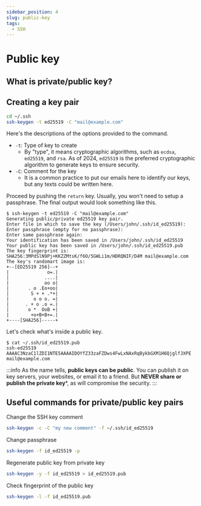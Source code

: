 ```yaml
---
sidebar_position: 4
slug: public-key
tags:
  - SSH
---
```


# Public key

## What is private/public key?


## Creating a key pair
```sh
cd ~/.ssh
ssh-keygen -t ed25519 -C "mail@example.com"
```

Here's the descriptions of the options provided to the command.
- `-t`: Type of key to create
    - By "type", it means cryptographic algorithms, such as `ecdsa`, `ed25519`, and `rsa`. As of 2024, `ed25519` is the preferred cryptographic algorithm to generate keys to ensure security.
- `-C`: Comment for the key
    - It is a common practice to put our emails here to identify our keys, but any texts could be written here.

Proceed by pushing the `return` key. Usually, you won't need to setup a passphrase. The final output would look something like this.

```shell-session
$ ssh-keygen -t ed25519 -C "mail@example.com"
Generating public/private ed25519 key pair.
Enter file in which to save the key (/Users/john/.ssh/id_ed25519): 
Enter passphrase (empty for no passphrase): 
Enter same passphrase again: 
Your identification has been saved in /Users/john/.ssh/id_ed25519
Your public key has been saved in /Users/john/.ssh/id_ed25519.pub
The key fingerprint is:
SHA256:3MPdSlN9Pj+KKZZMtsK/f6O/5GWLi1m/HDRQNIF/D4M mail@example.com
The key's randomart image is:
+--[ED25519 256]--+
|              o=.|
|             ....|
|             oo o|
|       . o .Eo+oo|
|        S + + .*+|
|         o o o. =|
|      . + o .o =.|
|       o *  OoB +|
|        +o+B+B+=.|
+----[SHA256]-----+

```

Let's check what's inside a public key.
```shell-session
$ cat ~/.ssh/id_ed25519.pub
ssh-ed25519 AAAAC3NzaC1lZDI1NTE5AAAAIDOYfZ33zaFZDws4FwLxNAxRqBykbGXM1H6QjglfJXPE mail@example.com
```

:::info
As the name tells, **public keys can be public**. You can publish it on key servers, your websites, or email it to a friend. But **NEVER share or publish the private key***, as will compromise the security.
:::


## Useful commands for private/public key pairs

Change the SSH key comment
```sh
ssh-keygen -c -C "my new comment" -f ~/.ssh/id_ed25519
```

Change passphrase
```sh
ssh-keygen -f id_ed25519 -p
```

Regenerate public key from private key
```sh
ssh-keygen -y -f id_ed25519 > id_ed25519.pub
```

Check fingerprint of the public key
```sh
ssh-keygen -l -f id_ed25519.pub
```